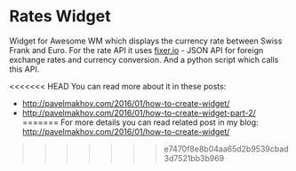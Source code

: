 # Rates Widget

Widget for Awesome WM which displays the currency rate between Swiss Frank and Euro. For the rate API it uses [fixer.io](http://fixer.io/) - JSON API for foreign exchange rates and currency conversion. And a python script which calls this API.

<<<<<<< HEAD
You can read more about it in these posts:

 - http://pavelmakhov.com/2016/01/how-to-create-widget/
 - http://pavelmakhov.com/2016/01/how-to-create-widget-part-2/
=======
For more details you can read related post in my blog: http://pavelmakhov.com/2016/01/how-to-create-widget/
>>>>>>> e7470f8e8b04aa65d2b9539cbad3d7521bb3b969
